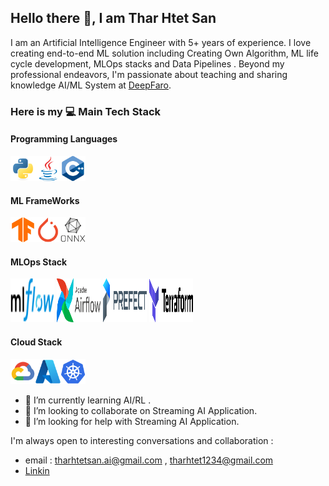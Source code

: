 
## Hello there 👋, I am Thar Htet San

I am an Artificial Intelligence Engineer with 5+ years of experience. I love creating end-to-end ML solution including Creating Own Algorithm, ML life cycle development, MLOps stacks and  Data Pipelines
. Beyond my professional endeavors, I'm passionate about teaching and sharing knowledge AI/ML System at [DeepFaro](https://www.youtube.com/@deepfaro). 


### Here is my  💻 Main Tech Stack

#### Programming Languages
<img src="https://github.com/devicons/devicon/blob/master/icons/python/python-original.svg" alt="python logo" width="40" height="40" /><img src="https://github.com/devicons/devicon/blob/master/icons/java/java-original.svg" alt="python logo" width="40" height="40" /><img src="https://github.com/devicons/devicon/blob/master/icons/cplusplus/cplusplus-original.svg" alt="python logo" width="40" height="40" />


#### ML FrameWorks
<img src="./images/tensorflow-original.svg" alt="tensorflow logo" width="40" height="40" fill="white" /><img src="./images/pytorch-original.svg" alt="pytorch logo" width="40" height="40" /><img src="./images/onnx.png" alt="pytorch logo" width="40" height="40" />



#### MLOps Stack
<img src="./images/mlflow.svg" alt="tensorflow logo" width="70" height="70" fill="white" />
<img src="./images/airflow.svg" alt="tensorflow logo" width="70" height="70" />
<img src="./images/prefect.svg" alt="tensorflow logo" width="70" height="70" />
<img src="./images/terraform.svg" alt="tensorflow logo" width="70" height="70" />  





#### Cloud Stack
<img src="https://github.com/devicons/devicon/blob/master/icons/googlecloud/googlecloud-original.svg" alt="GCP logo" width="40" height="40" /><img src="https://github.com/devicons/devicon/blob/master/icons/azure/azure-original.svg" alt="GCP logo" width="40" height="40" /><img src="./images/kubernetes.svg" alt="tensorflow logo" width="40" height="40" /> 










  - 🌱 I’m currently learning AI/RL .
  - 👯 I’m looking to collaborate on Streaming AI Application.
  - 🤔 I’m looking for help with Streaming AI Application.
    

I'm always open to interesting conversations and collaboration :
- email : tharhtetsan.ai@gmail.com , tharhtet1234@gmail.com
- [Linkin](https://www.linkedin.com/in/thar-htet-san-411a77164/) 

